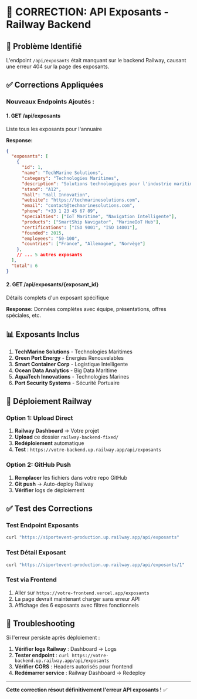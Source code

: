 # 🔧 CORRECTION: API Exposants - Railway Backend

## 🚨 Problème Identifié
L'endpoint `/api/exposants` était manquant sur le backend Railway, causant une erreur 404 sur la page des exposants.

## ✅ Corrections Appliquées

### Nouveaux Endpoints Ajoutés :

#### 1. **GET /api/exposants**
Liste tous les exposants pour l'annuaire

**Response:**
```json
{
  "exposants": [
    {
      "id": 1,
      "name": "TechMarine Solutions",
      "category": "Technologies Maritimes",
      "description": "Solutions technologiques pour l'industrie maritime",
      "stand": "A12",
      "hall": "Hall Innovation",
      "website": "https://techmarinesolutions.com",
      "email": "contact@techmarinesolutions.com",
      "phone": "+33 1 23 45 67 89",
      "specialties": ["IoT Maritime", "Navigation Intelligente"],
      "products": ["SmartShip Navigator", "MarineIoT Hub"],
      "certifications": ["ISO 9001", "ISO 14001"],
      "founded": 2015,
      "employees": "50-100",
      "countries": ["France", "Allemagne", "Norvège"]
    },
    // ... 5 autres exposants
  ],
  "total": 6
}
```

#### 2. **GET /api/exposants/{exposant_id}**
Détails complets d'un exposant spécifique

**Response:** Données complètes avec équipe, présentations, offres spéciales, etc.

## 📊 Exposants Inclus

1. **TechMarine Solutions** - Technologies Maritimes
2. **Green Port Energy** - Énergies Renouvelables  
3. **Smart Container Corp** - Logistique Intelligente
4. **Ocean Data Analytics** - Big Data Maritime
5. **AquaTech Innovations** - Technologies Marines
6. **Port Security Systems** - Sécurité Portuaire

## 🚀 Déploiement Railway

### Option 1: Upload Direct
1. **Railway Dashboard** → Votre projet
2. **Upload** ce dossier `railway-backend-fixed/`
3. **Redéploiement** automatique
4. **Test** : `https://votre-backend.up.railway.app/api/exposants`

### Option 2: GitHub Push
1. **Remplacer** les fichiers dans votre repo GitHub
2. **Git push** → Auto-deploy Railway
3. **Vérifier** logs de déploiement

## ✅ Test des Corrections

### Test Endpoint Exposants
```bash
curl "https://siportevent-production.up.railway.app/api/exposants"
```

### Test Détail Exposant
```bash
curl "https://siportevent-production.up.railway.app/api/exposants/1"
```

### Test via Frontend
1. Aller sur `https://votre-frontend.vercel.app/exposants`
2. La page devrait maintenant charger sans erreur API
3. Affichage des 6 exposants avec filtres fonctionnels

## 🔧 Troubleshooting

Si l'erreur persiste après déploiement :

1. **Vérifier logs Railway** : Dashboard → Logs
2. **Tester endpoint** : `curl https://votre-backend.up.railway.app/api/exposants`
3. **Vérifier CORS** : Headers autorisés pour frontend
4. **Redémarrer service** : Railway Dashboard → Redeploy

---

**Cette correction résout définitivement l'erreur API exposants !** ✅